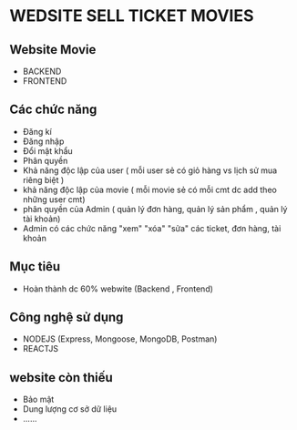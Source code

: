 # WEDSITE SELL TICKET MOVIES

## Website Movie 

+ BACKEND
+ FRONTEND

## Các chức năng
+ Đăng kí
+ Đăng nhập
+ Đổi mật khẩu
+ Phân quyền
+ Khả năng độc lập của user ( mỗi user sẻ có giỏ hàng vs lịch sử mua riêng biệt )
+ khả năng độc lập của movie ( mỗi movie sẻ có mỗi cmt dc add theo những user cmt)
+ phân quyền của Admin ( quản lý đơn hàng, quản lý sản phẩm , quản lý tài khoản)
+ Admin có các chức năng "xem" "xóa" "sửa" các ticket, đơn hàng, tài khoản

## Mục tiêu

+ Hoàn thành dc 60% webwite (Backend , Frontend)

## Công nghệ sử dụng

+ NODEJS (Express, Mongoose, MongoDB, Postman)
+ REACTJS

## website còn thiếu

+ Bảo mật
+ Dung lượng cơ sở dữ liệu
+ ......
